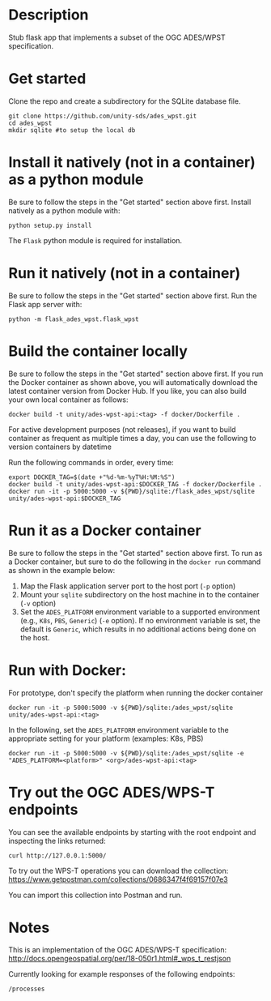 # Description
Stub flask app that implements a subset of the OGC ADES/WPST specification.

# Get started
Clone the repo and create a subdirectory for the SQLite database file.

    git clone https://github.com/unity-sds/ades_wpst.git
    cd ades_wpst
    mkdir sqlite #to setup the local db

# Install it natively (not in a container) as a python module
Be sure to follow the steps in the "Get started" section above first.  Install
natively as a python module with:

    python setup.py install

The `Flask` python module is required for installation.

# Run it natively (not in a container)
Be sure to follow the steps in the "Get started" section above first.
Run the Flask app server with:

    python -m flask_ades_wpst.flask_wpst


# Build the container locally
Be sure to follow the steps in the "Get started" section above first.
If you run the Docker container as shown above, you will automatically download
the latest container version from Docker Hub.  If you like, you can also build
your own local container as follows:

    docker build -t unity/ades-wpst-api:<tag> -f docker/Dockerfile .
   
For active development purposes (not releases), if you want to build container as frequent as multiple times a day, you can use the following to version containers by datetime

Run the following commands in order, every time:

    export DOCKER_TAG=$(date +"%d-%m-%yT%H:%M:%S")
    docker build -t unity/ades-wpst-api:$DOCKER_TAG -f docker/Dockerfile .
    docker run -it -p 5000:5000 -v ${PWD}/sqlite:/flask_ades_wpst/sqlite unity/ades-wpst-api:$DOCKER_TAG

# Run it as a Docker container
Be sure to follow the steps in the "Get started" section above first.
To run as a Docker container, but sure to do the following in the `docker run`
command as shown in the example below:

1. Map the Flask application server port to the host port (`-p` option)
1. Mount your `sqlite` subdirectory on the host machine in to the container
(`-v` option)
1. Set the `ADES_PLATFORM` environment variable to a supported environment
(e.g., `K8s`, `PBS`, `Generic`) (`-e` option).  If no environment variable
is set, the default is `Generic`, which results in no additional actions
being done on the host.

# Run with Docker: 
For prototype, don't specify the platform when running the docker container

    docker run -it -p 5000:5000 -v ${PWD}/sqlite:/ades_wpst/sqlite unity/ades-wpst-api:<tag>


In the following, set the `ADES_PLATFORM` environment variable to the
appropriate setting for your platform (examples: K8s, PBS)

    docker run -it -p 5000:5000 -v ${PWD}/sqlite:/ades_wpst/sqlite -e "ADES_PLATFORM=<platform>" <org>/ades-wpst-api:<tag>

# Try out the OGC ADES/WPS-T endpoints
You can see the available endpoints by starting with the root endpoint and inspecting the links returned:

    curl http://127.0.0.1:5000/
    
To try out the WPS-T operations you can download the collection: https://www.getpostman.com/collections/0686347f4f69157f07e3

You can import this collection into Postman and run.

# Notes
This is an implementation of the OGC ADES/WPS-T specification:
http://docs.opengeospatial.org/per/18-050r1.html#_wps_t_restjson

Currently looking for example responses of the following endpoints:

    /processes

